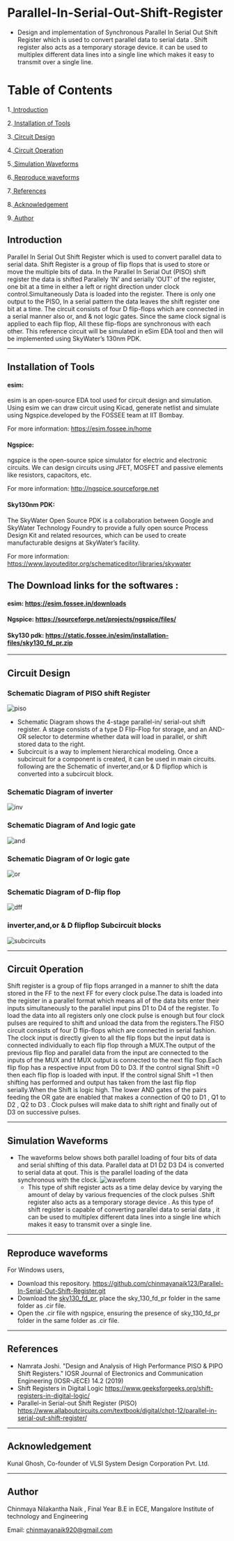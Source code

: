 

# Parallel-In-Serial-Out-Shift-Register
* Design and implementation of Synchronous Parallel In Serial Out Shift Register which is used to convert parallel data to serial data . Shift register also acts as a temporary storage device. it can be used to multiplex different data lines into a single line which makes it easy to transmit over a single line.

# Table of Contents

1.[ Introduction](#Introduction)

2.[ Installation of Tools](#Installation-of-Tools)

3.[ Circuit Design](#Circuit-Design)

4.[ Circuit Operation](#Circuit-Operation)
   
5.[ Simulation Waveforms](#Simulation-Waveforms)

6.[ Reproduce waveforms](#Reproduce-waveforms)

7.[ References](#References)

8.[ Acknowledgement](#Acknowledgement)

9.[ Author](#Author)

## Introduction
Parallel In Serial Out Shift Register which is used to convert parallel data to serial data. Shift Register is a group of flip flops that is used to store or move the multiple bits of data. In the Parallel In Serial Out (PISO) shift register the data is shifted Parallely ‘IN’ and serially ‘OUT’ of the register, one bit at a time in either a left or right direction under clock control.Simultaneously Data is loaded into the register. There is only one output to the PISO, In a serial pattern the data leaves the shift register one bit at a time. The circuit consists of four D flip-flops which are connected in a serial manner also or, and & not logic gates. Since the same clock signal is applied to each flip flop, All these flip-flops are synchronous with each other. This reference circuit will be simulated in eSim EDA tool and then will be implemented using SkyWater’s 130nm PDK.


***
## Installation of Tools 

#### esim:
esim is an open-source EDA tool used for circuit design and simulation. Using esim we can draw circuit using Kicad, generate netlist and simulate using Ngspice.developed by the FOSSEE team at IIT Bombay.

For more information: <https://esim.fossee.in/home>

#### Ngspice:

ngspice is the open-source spice simulator for electric and electronic circuits. We can design circuits using JFET, MOSFET and passive elements like resistors, capacitors, etc.

For more information: <http://ngspice.sourceforge.net>

#### Sky130nm PDK:

The SkyWater Open Source PDK is a collaboration between Google and SkyWater Technology Foundry to provide a fully open source Process Design Kit and related resources, which can be used to create manufacturable designs at SkyWater’s facility. 

For more information: <https://www.layouteditor.org/schematiceditor/libraries/skywater>

## The Download links for the softwares :

#### esim: <https://esim.fossee.in/downloads>

#### Ngspice: <https://sourceforge.net/projects/ngspice/files/>

#### Sky130 pdk: <https://static.fossee.in/esim/installation-files/sky130_fd_pr.zip>

***
## Circuit Design

### Schematic Diagram of PISO shift Register
![piso ](https://user-images.githubusercontent.com/67550103/153134866-392da811-84db-4f1e-bfc4-81c0c2d480c5.png)
* Schematic Diagram shows the  4-stage parallel-in/ serial-out shift register. A stage consists of a type D Flip-Flop for storage, and an AND-OR selector to determine whether data will load in parallel, or shift stored data to the right.
* Subcircuit is a way to implement hierarchical modeling. Once a subcircuit for a component is created, it can be used in main circuits. following are the Schematic of inverter,and,or & D flipflop which is converted into a subcircuit block.
### Schematic Diagram of inverter
![inv](https://user-images.githubusercontent.com/67550103/153133705-80cf44ff-848a-448d-a6dd-ca42cf84bcb5.png)
### Schematic Diagram of And logic gate
![and](https://user-images.githubusercontent.com/67550103/153133702-f8241e53-e737-49c9-9d69-c00158a35d89.png)
### Schematic Diagram of Or logic gate
![or](https://user-images.githubusercontent.com/67550103/153133709-16dda94c-29d3-4dd9-9e94-46fa1d69bc1a.png)
### Schematic Diagram of D-flip flop
![dff](https://user-images.githubusercontent.com/67550103/153133700-6bb16db5-29b5-47ee-a7a3-9c079d2e0c97.png)
### inverter,and,or & D flipflop Subcircuit blocks
![subcircuits](https://user-images.githubusercontent.com/67550103/153207038-278af83c-2d01-4bbc-9a30-666acb2db941.png)


***
## Circuit Operation
Shift register is a group of flip flops arranged in a manner to shift the data stored in the FF to the next FF for every clock pulse.The data is loaded into the register in a parallel format which means all of the data bits enter their inputs simultaneously to the parallel input pins D1 to D4 of the register. To load the data into all registers only one clock pulse is enough but four clock pulses are required to shift and unload the data from the registers.The FISO circuit consists of four D flip-flops which are connected in serial fashion. The clock input is directly given to all the flip flops but the input data is connected individually to each flip flop through a MUX.The output of the previous flip flop and parallel data from the input are connected to the inputs of the MUX and t MUX output is connected to the next flip flop.Each flip flop has a respective input from D0 to D3. If the control signal Shift =0 then each flip flop is loaded with input. If the control signal Shift =1 then shifting has performed and output has taken from the last flip flop serially.When the Shift is logic high. The lower AND gates of the pairs feeding the OR gate are enabled that makes a connection of Q0 to D1 , Q1 to D2 , Q2 to D3 . Clock pulses will make data to shift right and finally out of D3 on successive pulses.
***
## Simulation Waveforms
* The waveforms below shows both parallel loading of four bits of data and serial shifting of this data. Parallel data at D1 D2 D3 D4 is converted to serial data at qout. This is the parallel loading of the data synchronous with the clock. 
![waveform ](https://user-images.githubusercontent.com/67550103/153132397-1410e090-d453-492f-9405-de9a24f5f52b.jpg)
  * This type of shift register acts as a time delay device by varying the amount of delay by various frequencies of the clock pulses .Shift register also acts as a temporary storage device . As this type of shift register is capable of converting parallel data to serial data , it can be used to multiplex different data lines into a single line which makes it easy to transmit over a single line.
***
## Reproduce waveforms

For Windows users, 
- Download this repository.  https://github.com/chinmayanaik123/Parallel-In-Serial-Out-Shift-Register.git
- Download the [sky130_fd_pr](https://static.fossee.in/esim/installation-files/sky130_fd_pr.zip), place the sky_130_fd_pr folder in the same folder as .cir file.
- Open the .cir file with ngspice, ensuring the presence of sky_130_fd_pr folder in the same folder as .cir file.

***
## References

* Namrata Joshi. "Design and Analysis of High Performance PISO & PIPO Shift Registers." IOSR Journal of Electronics and Communication Engineering (IOSR-JECE) 14.2 (2019)
*  Shift Registers in Digital Logic https://www.geeksforgeeks.org/shift-registers-in-digital-logic/
* Parallel-in Serial-out Shift Register (PISO) https://www.allaboutcircuits.com/textbook/digital/chpt-12/parallel-in-serial-out-shift-register/
***
## Acknowledgement

Kunal Ghosh, Co-founder of VLSI System Design Corporation Pvt. Ltd.
***
## Author

Chinmaya Nilakantha Naik , Final Year B.E in  ECE, Mangalore Institute of technology and Engineering

Email: chinmayanaik920@gmail.com
